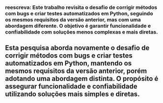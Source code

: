 ### reescreva: Este trabalho revisita o desafio de corrigir métodos com bugs e criar testes automatizados em Python, seguindo os mesmos requisitos da versão anterior, mas com uma abordagem diferente. O objetivo é garantir funcionalidade e confiabilidade com soluções menos complexas e mais diretas.
Esta pesquisa aborda novamente o desafio de corrigir métodos com bugs e criar testes automatizados em Python, mantendo os mesmos requisitos da versão anterior, porém adotando uma abordagem distinta. O propósito é assegurar funcionalidade e confiabilidade utilizando soluções mais simples e diretas.
---
